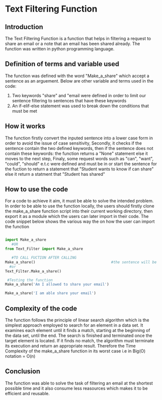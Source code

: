 # Text Filtering Function
## Introduction
The Text Filtering Function is a function that helps in filtering a request to share an email or a note that an email has been shared already. The function was written in python programming language.

## Definition of terms and variable used
The function was defined with the word "Make_a_share" which accept a sentence as an arguement. Below are other variable and terms used in the code:
1. Two keywords "share" and "email were defined in order to limit our sentence filtering to sentences that have these keywords
2. An if-elif-else statement was used to break down the conditions that must be met
## How it works
The function firstly convert the inputed sentence into a lower case form in order to avoid the issue of case sensitivity, 
Secondly, it checks if the sentence contain the two defined keywords, then if the sentence does not contain these keywords: the function returns a "None" statement else it moves to the next step,
Finaly, some request words such as "can", "want", "could", "should" e.t.c were defined and must be in or start the sentence for the fuction to return a statement that "Student wants to know if can share" else it return a statment that "Student has shared"
## How to use the code
For a code to achieve it aim, it must be able to solve the intended problem. In order to be able to use the function locally, the users should firstly clone the make_a_share function script into their current working directory, then export it as a module which the users can later import in their code. The code snippet below shows the various way the on how the user can import the function

~~~python

import Make_a_share
   #OR
from Text_Filter import Make_a_share

   #TO CALL FUCTION AFTER CALLING
Make_a_share()                                   #the sentence will be inputed inside the parenthesis
  #or
Text_Filter.Make_a_share()

 #Testing the function
Make_a_share('Am I allowed to share your email')

Make_a_share('I am able share your email')
~~~

## Complexity of the code
The function follows the principle of linear search algorithm which is the simplest approach employed to search for an element in a data set. It examines each element until it finds a match, starting at the beginning of the data set, until the end. The search is finished and terminated once the target element is located. If it finds no match, the algorithm must terminate its execution and return an appropriate result. Therefore the Time Complexity of the make_a_share function in its worst case i.e in Big(O) notation = O(n)

## Conclusion
The function was able to solve the task of filtering an email at the shortest possible time and it also consume less reasources which makes it to be efficient and reusable.
